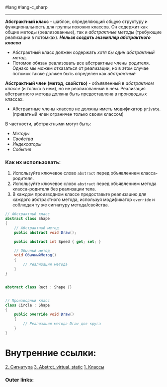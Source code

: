 #lang #lang-c_sharp

---
**Абстрактный класс** - шаблон, определяющий общую структуру и функциональность для группы похожих классов. Он содержит как общие методы (реализованные), так и *абстрактные методы* (требующие реализации в потомках). ***Нельзя создать экземпляр абстрактного класса***
- Абстрактный класс должен содержать *хотя бы один абстрактный метод*.
- Потомок обязан реализовать все абстрактные члены родителя. Однако мы можем отказаться от реализации, но в этом случае потомок также должен быть определен как *абстрактный*

**Абстрактный член (метод, свойство)** - объявленный в *абстрактном классе* (и только в нем), но не реализованный в нем. Реализация абстрактного метода должна быть предоставлена в производных классах.
- Абстрактные члены классов не должны иметь модификатор `private`. (приватный член ограничен только своим классом)

В частности, абстрактными могут быть:
- *Методы*
- *Свойства*
- *Индексаторы*
- *События*


### Как их использовать:

1. Используйте ключевое слово `abstract` перед объявлением класса-родителя.
2. Используйте ключевое слово `abstract` перед объявлением метода класса-родителя без реализации тела.
3. В каждом производном классе предоставьте реализацию для каждого абстрактного метода, используя модификатор `override` и соблюдая ту же сигнатуру метода/свойства.

```csharp
// Абстрактный класс
abstract class Shape
{
    // Абстрактный метод
    public abstract void Draw();

	public abstract int Speed { get; set; } 

	// Обычный метод
    void ОбычныйМетод()
    {
        // Реализация метода
    }
}


abstract class Rect : Shape {}


// Производный класс
class Circle : Shape
{
    public override void Draw()
    {
        // Реализация метода Draw для круга
    }
}
```

# Внутренние ссылки:
[2. Сигнатура](1.%20Languages/C-sharp/0.%20Введение/2.%20Классовые%20механизмы/Перегрузки/2.%20Сигнатура.md)
[3. Abstrct, virtual, static](1.%20Languages/C-sharp/0.%20Введение/2.%20Классовые%20механизмы/3.%20Abstrct,%20virtual,%20static.md)
[1. Классы](1.%20Languages/C-sharp/0.%20Введение/2.%20Классы%20и%20структуры/1.%20Классы.md)

### Outer links: